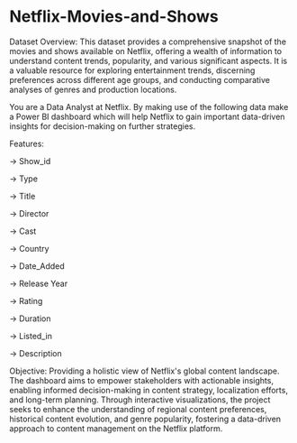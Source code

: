 # Netflix-Movies-and-Shows

Dataset Overview:
This dataset provides a comprehensive snapshot of the movies and shows available on Netflix, offering a wealth of information to understand content trends, popularity, and various significant aspects. It is a valuable resource for exploring entertainment trends, discerning preferences across different age groups, and conducting comparative analyses of genres and production locations.

You are a Data Analyst at Netflix. By making use of the following data make a Power BI dashboard which will help Netflix to gain important data-driven insights for decision-making on further strategies.

Features:

→ Show_id

→ Туре

→ Title

→ Director

→ Cast

→ Country

→ Date_Added

→ Release Year

→ Rating

→ Duration

→ Listed_in

→ Description

Objective: Providing a holistic view of Netflix's global content landscape. The dashboard aims to empower stakeholders with actionable insights, enabling informed decision-making in content strategy, localization efforts, and long-term planning. Through interactive visualizations, the project seeks to enhance the understanding of regional content preferences, historical content evolution, and genre popularity, fostering a data-driven approach to content management on the Netflix platform.

